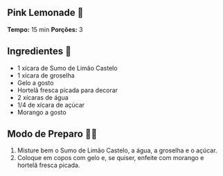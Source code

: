 ## Pink Lemonade 🍓
**Tempo:** 15 min
**Porções:** 3
## Ingredientes 📜
- 1 xícara de Sumo de Limão Castelo
- 1 xícara de groselha
- Gelo a gosto
- Hortelã fresca picada para decorar
- 2 xícaras de água
- 1/4 de xícara de açúcar
- Morango a gosto
## Modo de Preparo 👨‍🍳
1. Misture bem o Sumo de Limão Castelo, a água, a groselha e o açúcar.
2. Coloque em copos com gelo e, se quiser, enfeite com morango e hortelã fresca picada.